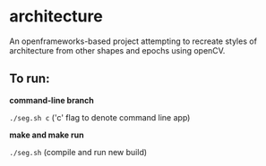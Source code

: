 # architecture

An openframeworks-based project attempting to recreate styles of architecture from other shapes and epochs using openCV.

## To run:

**command-line branch**

`./seg.sh c` ('c' flag to denote command line app)

**make and make run**

`./seg.sh` (compile and run new build)